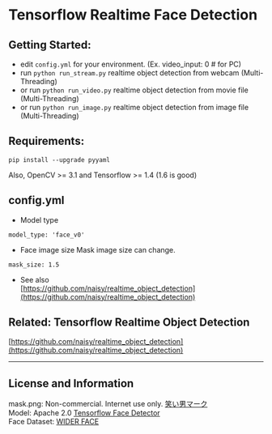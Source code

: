 # Tensorflow Realtime Face Detection

## Getting Started:
- edit `config.yml` for your environment. (Ex. video_input: 0 # for PC)
- run `python run_stream.py` realtime object detection from webcam (Multi-Threading)
- or run `python run_video.py` realtime object detection from movie file (Multi-Threading)
- or run `python run_image.py` realtime object detection from image file (Multi-Threading)

## Requirements:
```
pip install --upgrade pyyaml
```
Also, OpenCV >= 3.1 and Tensorflow >= 1.4 (1.6 is good)

## config.yml
* Model type  
```
model_type: 'face_v0'
```

* Face image size
Mask image size can change.
```
mask_size: 1.5
```

* See also  
[https://github.com/naisy/realtime_object_detection](https://github.com/naisy/realtime_object_detection)


## Related: Tensorflow Realtime Object Detection
[https://github.com/naisy/realtime_object_detection](https://github.com/naisy/realtime_object_detection)

<hr>

## License and Information
mask.png: Non-commercial. Internet use only. [笑い男マーク](http://commons.nicovideo.jp/material/nc73730)<br>
Model: Apache 2.0 [Tensorflow Face Detector](https://github.com/yeephycho/tensorflow-face-detection)<br>
Face Dataset: [WIDER FACE](http://mmlab.ie.cuhk.edu.hk/projects/WIDERFace/index.html)<br>